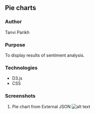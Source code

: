 ## Pie charts 

### Author
Tanvi Parikh

### Purpose
To display results of sentiment analysis.

### Technologies 
 - D3.js
 - CSS

### Screenshots
1. Pie chart from External JSON 
![alt text](https://github.com/CUBigDataClass/Big-Neuron/blob/Tanvi-branch/Visualizations/Interactive-Pie_%20Chart/pie-chart2.png "Logo Title Text 1")
